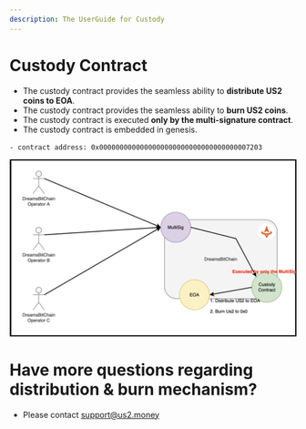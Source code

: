 ```yaml
---
description: The UserGuide for Custody
---
```


# Custody Contract
- The custody contract provides the seamless ability to **distribute US2 coins to EOA**.
- The custody contract provides the seamless ability to **burn US2 coins**.
- The custody contract is executed **only by the multi-signature contract**.
- The custody contract is embedded in genesis.


```
- contract address: 0x0000000000000000000000000000000000007203
```



![BlockRewardSystem](../resources/image/custody-system.png)


# Have more questions regarding distribution & burn mechanism?
- Please contact support@us2.money
